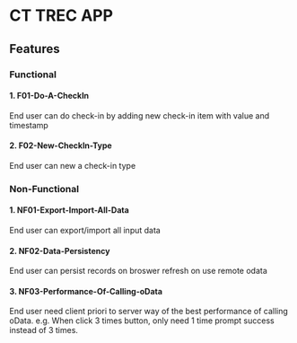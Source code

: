 # CT TREC APP

## Features

### Functional

#### 1. F01-Do-A-CheckIn
End user can do check-in by adding new check-in item with value and timestamp

#### 2. F02-New-CheckIn-Type
End user can new a check-in type

### Non-Functional

#### 1. NF01-Export-Import-All-Data
End user can export/import all input data

#### 2. NF02-Data-Persistency
End user can persist records on broswer refresh on use remote odata

#### 3. NF03-Performance-Of-Calling-oData
End user need client priori to server way of the best performance of calling oData. e.g. When click 3 times button, only need 1 time prompt success instead of 3 times.